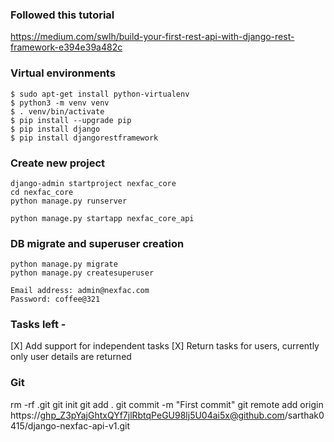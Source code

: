 ### Followed this tutorial
https://medium.com/swlh/build-your-first-rest-api-with-django-rest-framework-e394e39a482c

### Virtual environments

```
$ sudo apt-get install python-virtualenv
$ python3 -m venv venv
$ . venv/bin/activate
$ pip install --upgrade pip
$ pip install django
$ pip install djangorestframework
```

### Create new project
```
django-admin startproject nexfac_core
cd nexfac_core
python manage.py runserver

python manage.py startapp nexfac_core_api
```

### DB migrate and superuser creation
```
python manage.py migrate
python manage.py createsuperuser

Email address: admin@nexfac.com
Password: coffee@321
```


### Tasks left -
[X] Add support for independent tasks
[X] Return tasks for users, currently only user details are returned

### Git
rm -rf .git
git init
git add .
git commit -m "First commit"
git remote add origin https://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@github.com/sarthak0415/django-nexfac-api-v1.git
